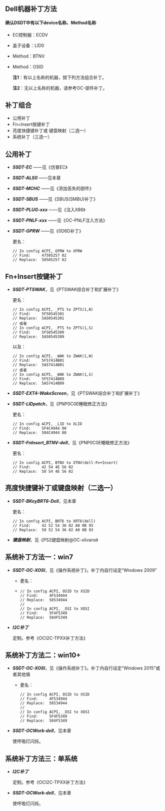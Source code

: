 ## Dell机器补丁方法

#### 确认DSDT中有以下device名称、Method名称

- EC控制器：ECDV

- 盖子设备：LID0

- Method：BTNV

- Method：OSID

  **注1**：有以上名称的机器，按下列方法组合补丁。
  
  **注2**：无以上名称的机器，请参考OC-部件补丁。
  
  

## 补丁组合

- 公用补丁
- Fn+Insert按键补丁
- 亮度快捷键补丁或 键盘映射（二选一）
- 系统补丁（三选一）



## 公用补丁

- ***SSDT-EC***  ——见《仿冒EC》

- ***SSDT-ALS0*** ——见本章

- ***SSDT-MCHC***  ——见《添加丢失的部件》

- ***SSDT-SBUS***  ——见《SBUS(SMBU)补丁》

- ***SSDT-PLUG-xxx***  ——见《注入X86》

- ***SSDT-PNLF-xxx***  ——见《OC-PNLF注入方法》

- ***SSDT-GPRW***  ——见《0D6D补丁》

  更名：

  ```
  // In config ACPI, GPRW to XPRW
  // Find:     47505257 02
  // Replace:  58505257 02
  ```

  

## Fn+Insert按键补丁

- ***SSDT-PTSWAK***，见《PTSWAK综合补丁和扩展补丁》

  更名：

  ```
  // In config ACPI, _PTS to ZPTS(1,N)
  // Find:     5F50545301
  // Replace:  5A50545301
  // 或者 
  // In config ACPI, _PTS to ZPTS(1,S)
  // Find:     5F50545309
  // Replace:  5A50545309
  ```

  以及：

  ```
  // In config ACPI, _WAK to ZWAK(1,N)
  // Find:     5F57414B01
  // Replace:  5A57414B01
  // 或者
  // In config ACPI, _WAK to ZWAK(1,S)
  // Find:     5F57414B09
  // Replace:  5A57414B09
  ```

- ***SSDT-EXT4-WakeScreen***，见《PTSWAK综合补丁和扩展补丁》

- ***SSDT-LIDpatch***，见《PNP0C0E睡眠修正方法》

  更名：

  ```
  // In config ACPI, _LID to XLID
  // Find:     5F4C4944 00
  // Replace:  584C4944 00
  ```

- ***SSDT-FnInsert_BTNV-dell***，见《PNP0C0E睡眠修正方法》

  更名：

  ```
  // In config ACPI, BTNV to XTNV(dell-Fn+Insert)
  // Find:     42 54 4E 56 02
  // Replace:  58 54 4E 56 02
  ```

  

## 亮度快捷键补丁或键盘映射（二选一）

- ***SSDT-BKeyBRT6-Dell***，见本章

  更名：

  ```
  // In config ACPI, BRT6 to XRT6(dell)
  // Find:     42 52 54 36 02 A0 0B 93
  // Replace:  58 52 54 36 02 A0 0B 93
  ```

- ***键盘映射***，见《PS2键盘映射@OC-xlivans》



## 系统补丁方法一：win7

- ***SSDT-OC-XOSI***，见《操作系统补丁》。补丁内自行设定“Windows 2009”

  - 更名：

  - ```
    // In config ACPI, OSID to XSID
    // Find:     4F534944
    // Replace:  58534944
    //
    // In config ACPI, _OSI to XOSI
    // Find:     5F4F5349
    // Replace:  584F5349
    ```

- ***I2C补丁***

  定制。参考《OCI2C-TPXX补丁方法》

## 系统补丁方法二：win10+

- ***SSDT-OC-XOSI***，见《操作系统补丁》。补丁内自行设定“Windows 2015”或者其他值

  - 更名：

    ```
    // In config ACPI, OSID to XSID
    // Find:     4F534944
    // Replace:  58534944
    //
    // In config ACPI, _OSI to XOSI
    // Find:     5F4F5349
    // Replace:  584F5349
    ```

- ***SSDT-OCWork-dell***，见本章

  使呼吸灯闪烁。

## 系统补丁方法三：单系统

- ***I2C补丁***

  定制。参考《OCI2C-TPXX补丁方法》

- ***SSDT-OCWork-dell***，见本章

  使呼吸灯闪烁。

